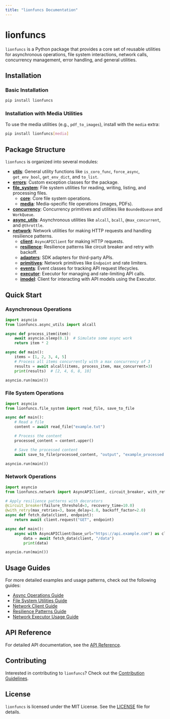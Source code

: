 ```yaml
---
title: "lionfuncs Documentation"
---
```


# lionfuncs

`lionfuncs` is a Python package that provides a core set of reusable utilities
for asynchronous operations, file system interactions, network calls,
concurrency management, error handling, and general utilities.

## Installation

### Basic Installation

```bash
pip install lionfuncs
```

### Installation with Media Utilities

To use the media utilities (e.g., `pdf_to_images`), install with the `media`
extra:

```bash
pip install lionfuncs[media]
```

## Package Structure

`lionfuncs` is organized into several modules:

- **[utils](api/utils.md)**: General utility functions like `is_coro_func`,
  `force_async`, `get_env_bool`, `get_env_dict`, and `to_list`.
- **[errors](api/errors.md)**: Custom exception classes for the package.
- **[file_system](api/file_system/index.md)**: File system utilities for
  reading, writing, listing, and processing files.
  - **[core](api/file_system/core.md)**: Core file system operations.
  - **[media](api/file_system/media.md)**: Media-specific file operations
    (images, PDFs).
- **[concurrency](api/concurrency.md)**: Concurrency primitives and utilities
  like `BoundedQueue` and `WorkQueue`.
- **[async_utils](api/async_utils.md)**: Asynchronous utilities like `alcall`,
  `bcall`, `@max_concurrent`, and `@throttle`.
- **[network](api/network/index.md)**: Network utilities for making HTTP
  requests and handling resilience patterns.
  - **[client](api/network/client.md)**: `AsyncAPIClient` for making HTTP
    requests.
  - **[resilience](api/network/resilience.md)**: Resilience patterns like
    circuit breaker and retry with backoff.
  - **[adapters](api/network/adapters.md)**: SDK adapters for third-party APIs.
  - **[primitives](api/network/primitives.md)**: Network primitives like
    `Endpoint` and rate limiters.
  - **[events](api/network/events.md)**: Event classes for tracking API request
    lifecycles.
  - **[executor](api/network/executor.md)**: Executor for managing and
    rate-limiting API calls.
  - **[imodel](api/network/imodel.md)**: Client for interacting with API models
    using the Executor.

## Quick Start

### Asynchronous Operations

```python
import asyncio
from lionfuncs.async_utils import alcall

async def process_item(item):
    await asyncio.sleep(0.1)  # Simulate some async work
    return item * 2

async def main():
    items = [1, 2, 3, 4, 5]
    # Process all items concurrently with a max concurrency of 3
    results = await alcall(items, process_item, max_concurrent=3)
    print(results)  # [2, 4, 6, 8, 10]

asyncio.run(main())
```

### File System Operations

```python
import asyncio
from lionfuncs.file_system import read_file, save_to_file

async def main():
    # Read a file
    content = await read_file("example.txt")

    # Process the content
    processed_content = content.upper()

    # Save the processed content
    await save_to_file(processed_content, "output", "example_processed.txt")

asyncio.run(main())
```

### Network Operations

```python
import asyncio
from lionfuncs.network import AsyncAPIClient, circuit_breaker, with_retry

# Apply resilience patterns with decorators
@circuit_breaker(failure_threshold=3, recovery_time=10.0)
@with_retry(max_retries=3, base_delay=1.0, backoff_factor=2.0)
async def fetch_data(client, endpoint):
    return await client.request("GET", endpoint)

async def main():
    async with AsyncAPIClient(base_url="https://api.example.com") as client:
        data = await fetch_data(client, "/data")
        print(data)

asyncio.run(main())
```

## Usage Guides

For more detailed examples and usage patterns, check out the following guides:

- [Async Operations Guide](guides/async_operations.md)
- [File System Utilities Guide](guides/file_system_utils.md)
- [Network Client Guide](guides/network_client.md)
- [Resilience Patterns Guide](guides/resilience_patterns.md)
- [Network Executor Usage Guide](guides/network_executor_usage.md)

## API Reference

For detailed API documentation, see the [API Reference](api/index.md).

## Contributing

Interested in contributing to `lionfuncs`? Check out the
[Contribution Guidelines](contributing.md).

## License

`lionfuncs` is licensed under the MIT License. See the
[LICENSE](https://github.com/khive-ai/lionfuncs/blob/main/LICENSE) file for
details.
